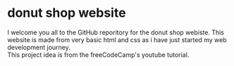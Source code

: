 # donut shop website
 
  I welcome you all to the GitHub reporitory for the donut shop webiste. This website is made from very basic html and css as i have just started my web development journey. 
  <br>
  This project idea is from the freeCodeCamp's youtube tutorial.
